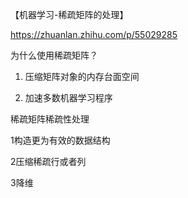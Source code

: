 【机器学习-稀疏矩阵的处理】

https://zhuanlan.zhihu.com/p/55029285


为什么使用稀疏矩阵？

1. 压缩矩阵对象的内存台面空间

2. 加速多数机器学习程序

稀疏矩阵稀疏性处理

1构造更为有效的数据结构

2压缩稀疏行或者列

3降维
